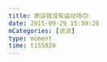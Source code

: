 ```yaml
---
title: 原谅我没有运动场😓
date: 2015-09-29 15:59:28
mCategories: [说说]
type: moment
time: t155928
---
```


<div id="pics-20150929155928"></div>

<script src="/lib/moment/pics.js"></script>
<script>
var data = [
    {"link": "2015-09-29_000003.webp", "type": "shuoshuo"},
    {"link": "2015-09-29_000005.webp", "type": "shuoshuo"},
    {"link": "2015-09-29_000006.webp", "type": "shuoshuo"},
    {"link": "2015-09-29_000007.webp", "type": "shuoshuo"},
    {"link": "2015-09-29_000008.webp", "type": "shuoshuo"},
    {"link": "2015-09-29_000009.webp", "type": "shuoshuo"},
    {"link": "2015-09-29_000010.webp", "type": "shuoshuo"},
    {"link": "2015-09-29_000011.webp", "type": "shuoshuo"},
    {"link": "2015-09-29_000012.webp", "type": "shuoshuo"}
];
picsRender(data, "pics-20150929155928");
</script>
